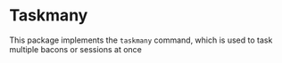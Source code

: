 Taskmany
========
This package implements the `taskmany` command, which is used to task multiple bacons or sessions at once
